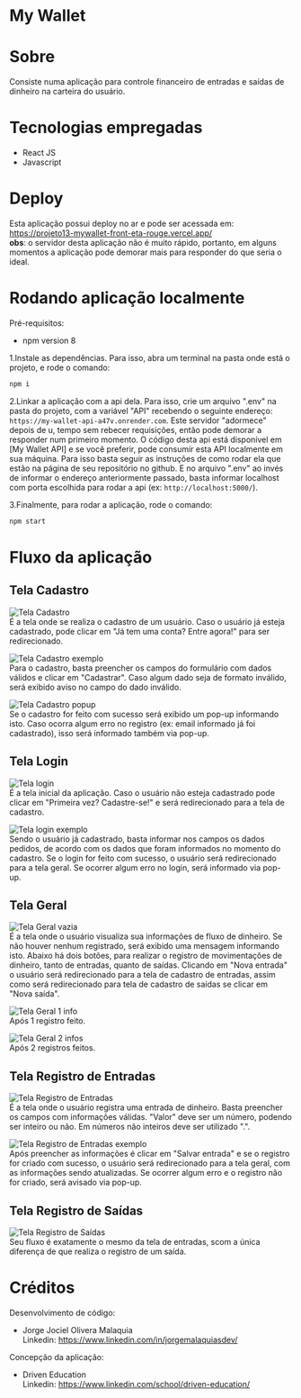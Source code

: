 # My Wallet

# Sobre
Consiste numa aplicação para controle financeiro de entradas e saídas de dinheiro na carteira do usuário.

# Tecnologias empregadas
- React JS
- Javascript

# Deploy

Esta aplicação possui deploy no ar e pode ser acessada em: https://projeto13-mywallet-front-eta-rouge.vercel.app/  
**obs**: o servidor desta aplicação não é muito rápido, portanto, em alguns momentos a aplicação pode demorar mais para responder do que seria o ideal.

# Rodando aplicação localmente
Pré-requisitos:
- npm version 8

1.Instale as dependências. Para isso, abra um terminal na pasta onde está o projeto, e rode o comando:
```bash
npm i
```
2.Linkar a aplicação com a api dela. Para isso, crie um arquivo ".env" na pasta do projeto, com a variável "API" recebendo o seguinte endereço: `https://my-wallet-api-a47v.onrender.com`. Este servidor "adormece" depois de u, tempo sem rebecer requisições, então pode demorar a responder num primeiro momento. O código desta api está disponível em [My Wallet API] e se você preferir, pode consumir esta API localmente em sua máquina. Para isso basta seguir as instruções de como rodar ela que estão na página de seu repositório no github. E no arquivo ".env" ao invés de informar o endereço anteriormente passado, basta informar localhost com  porta escolhida para rodar a api (ex: `http://localhost:5000/`).

3.Finalmente, para rodar a aplicação, rode o comando:

```bash
npm start
```

# Fluxo da aplicação

## Tela Cadastro
![Tela Cadastro](https://github.com/JorgeMalaquias/assets/blob/main/mywallet/tela%20cadastro(forms%20vazio).png)  
É a tela onde se realiza o cadastro de um usuário. Caso o usuário já esteja cadastrado, pode clicar em "Já tem uma conta? Entre agora!" para ser redirecionado.  

![Tela Cadastro exemplo](https://github.com/JorgeMalaquias/assets/blob/main/mywallet/tela%20cadastro(forms%20preenchido).png)  
Para o cadastro, basta preencher os campos do formulário com dados válidos e clicar em "Cadastrar". Caso algum dado seja de formato inválido, será exibido aviso no campo do dado inválido. 

![Tela Cadastro popup](https://github.com/JorgeMalaquias/assets/blob/main/mywallet/tela%20cadastro(pop%20up).png)  
Se o cadastro for feito com sucesso será exibido um pop-up informando isto. Caso ocorra algum erro no registro (ex: email informado já foi cadastrado), isso será informado também via pop-up.

## Tela Login
![Tela login](https://github.com/JorgeMalaquias/assets/blob/main/mywallet/tela%20login%20(form%20vazio).png)  
É a tela inicial da aplicação. Caso o usuário não esteja cadastrado pode clicar em "Primeira vez? Cadastre-se!" e será redirecionado para a tela de cadastro.  

![Tela login exemplo](https://github.com/JorgeMalaquias/assets/blob/main/mywallet/tela%20login%20(forms%20preenchido).png)  
Sendo o usuário já cadastrado, basta informar nos campos os dados pedidos, de acordo com os dados que foram informados no momento do cadastro.
Se o login for feito com sucesso, o usuário será redirecionado para a tela geral. Se ocorrer algum erro no login, será informado via pop-up.

## Tela Geral
![Tela Geral vazia](https://github.com/JorgeMalaquias/assets/blob/main/mywallet/tela%20geral%20usuario.png)  
É a tela onde o usuário visualiza sua informações de fluxo de dinheiro. Se não houver nenhum registrado, será exibido uma mensagem informando isto. Abaixo há dois botões, para realizar o registro de movimentações de dinheiro, tanto de entradas, quanto de saídas. Clicando em "Nova entrada" o usuário será redirecionado para a tela de cadastro de entradas, assim como será redirecionado para tela de cadastro de saídas se clicar em "Nova saída".  

![Tela Geral 1 info](https://github.com/JorgeMalaquias/assets/blob/main/mywallet/tela%20geral%20com%201%20entrada.png)  
Após 1 registro feito.  

![Tela Geral 2 infos](https://github.com/JorgeMalaquias/assets/blob/main/mywallet/tela%20geral%20com%20duas%20infos.png)  
Após 2 registros feitos.  

## Tela Registro de Entradas

![Tela Registro de Entradas](https://github.com/JorgeMalaquias/assets/blob/main/mywallet/tela%20entradas.png)  
É a tela onde o usuário registra uma entrada de dinheiro. Basta preencher os campos com informações válidas. "Valor" deve ser um número, podendo ser inteiro ou não. Em números não inteiros deve ser utilizado ".".  

![Tela Registro de Entradas exemplo](https://github.com/JorgeMalaquias/assets/blob/main/mywallet/tela%20entradas%20forms%20preenchidos.png)  
Após preencher as informações é clicar em "Salvar entrada" e se o registro for criado com sucesso, o usuário será redirecionado para a tela geral, com as informações sendo atualizadas. Se ocorrer algum erro e o registro não for criado, será avisado via pop-up.  

## Tela Registro de Saídas
![Tela Registro de Saídas](https://github.com/JorgeMalaquias/assets/blob/main/mywallet/tela%20saida.png)  
Seu fluxo é exatamente o mesmo da tela de entradas, scom a única diferença de que realiza o registro de um saída.  

# Créditos

Desenvolvimento de código:  
- Jorge Jociel Olivera Malaquia  
Linkedin: https://www.linkedin.com/in/jorgemalaquiasdev/

Concepção da aplicação:
- Driven Education  
Linkedin: https://www.linkedin.com/school/driven-education/
